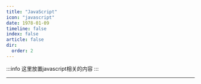 ```yaml
---
title: "JavaScript"
icon: "javascript"
date: 1978-01-09
timeline: false
index: false
article: false
dir:
  order: 2
---
```


:::info
这里放置javascript相关的内容
:::

--- 
<Catalog />